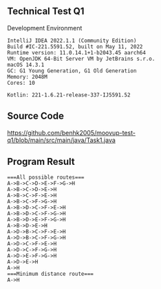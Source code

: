 ## Technical Test Q1

Development Environment

```
IntelliJ IDEA 2022.1.1 (Community Edition)
Build #IC-221.5591.52, built on May 11, 2022
Runtime version: 11.0.14.1+1-b2043.45 aarch64
VM: OpenJDK 64-Bit Server VM by JetBrains s.r.o.
macOS 14.3.1
GC: G1 Young Generation, G1 Old Generation
Memory: 2048M
Cores: 10

Kotlin: 221-1.6.21-release-337-IJ5591.52
```

## Source Code
<https://github.com/benhk2005/moovup-test-q1/blob/main/src/main/java/Task1.java>

## Program Result
```
===All possible routes===
A->B->C->D->E->F->G->H
A->B->C->D->E->H
A->B->C->F->E->H
A->B->C->F->G->H
A->B->D->C->F->E->H
A->B->D->C->F->G->H
A->B->D->E->F->G->H
A->B->D->E->H
A->D->B->C->F->E->H
A->D->B->C->F->G->H
A->D->C->F->E->H
A->D->C->F->G->H
A->D->E->F->G->H
A->D->E->H
A->H
===Minimum distance route===
A->H
```
